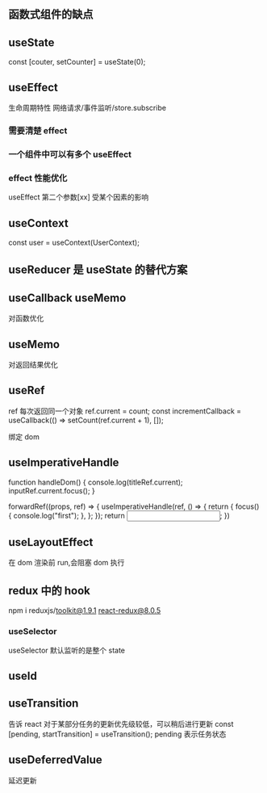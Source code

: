 ## 函数式组件的缺点

## useState

const [couter, setCounter] = useState(0);

## useEffect

生命周期特性
网络请求/事件监听/store.subscribe

### 需要清楚 effect

### 一个组件中可以有多个 useEffect

### effect 性能优化

useEffect 第二个参数[xx] 受某个因素的影响

## useContext

const user = useContext(UserContext);

## useReducer 是 useState 的替代方案

## useCallback useMemo

对函数优化

## useMemo

对返回结果优化

## useRef

ref 每次返回同一个对象
ref.current = count;
const incrementCallback = useCallback(() => setCount(ref.current + 1), []);

绑定 dom

## useImperativeHandle

function handleDom() {
console.log(titleRef.current);
inputRef.current.focus();
}

forwardRef((props, ref) => {
useImperativeHandle(ref, () => {
return {
focus() {
console.log("first");
},
};
});
return <input type="text" ref={ref} />;
})

## useLayoutEffect

在 dom 渲染前 run,会阻塞 dom 执行

## redux 中的 hook

npm i reduxjs/toolkit@1.9.1 react-redux@8.0.5

### useSelector

useSelector 默认监听的是整个 state

## useId

## useTransition

告诉 react 对于某部分任务的更新优先级较低，可以稍后进行更新
const [pending, startTransition] = useTransition();
pending 表示任务状态

## useDeferredValue

延迟更新
